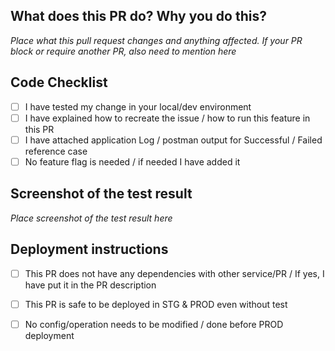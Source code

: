## What does this PR do? Why you do this?
_Place what this pull request changes and anything affected. If your PR block or require another PR, also need to mention here_

## Code Checklist
- [ ] I have tested my change in your local/dev environment
- [ ] I have explained how to recreate the issue / how to run this feature in this PR
- [ ] I have attached application Log / postman output for Successful / Failed reference case
- [ ] No feature flag is needed / if needed I have added it

## Screenshot of the test result
_Place screenshot of the test result here_

## Deployment instructions
- [ ] This PR does not have any dependencies with other service/PR / If yes, I have put it in the PR description
- [ ] This PR is safe to be deployed in STG & PROD even without test
- [ ] No config/operation needs to be modified / done before PROD deployment


